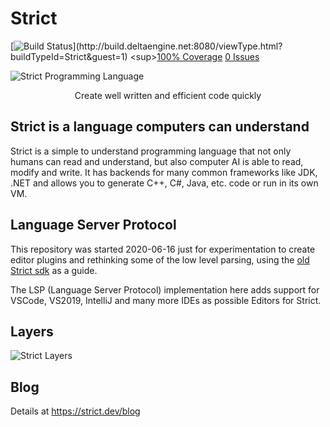 # Strict

[![Build Status](http://build.deltaengine.net:8080/app/rest/builds/aggregated/strob:(buildType:(project:(id:Strict)))/statusIcon)](http://build.deltaengine.net:8080/viewType.html?buildTypeId=Strict&guest=1) <sup>[100% Coverage](http://build.deltaengine.net:8080/repository/download/Strict/.lastSuccessful/AllResults.html) [0 Issues](http://build.deltaengine.net:8080/repository/download/Strict/.lastSuccessful/NDependOut/NDependReport.html#Main)</sup>

![Strict Programming Language](https://strict.dev/img/StrictBanner.png)
<center>Create well written and efficient code quickly</center>

## Strict is a language computers can understand

Strict is a simple to understand programming language that not only humans can read and understand, but also computer AI is able to read, modify and write. It has backends for many common frameworks like JDK, .NET and allows you to generate C++, C#, Java, etc. code or run in its own VM.

## Language Server Protocol 

This repository was started 2020-06-16 just for experimentation to create editor plugins and rethinking some of the low level parsing, using the [old Strict sdk](https://github.com/strict-lang/sdk) as a guide.

The LSP (Language Server Protocol) implementation here adds support for VSCode, VS2019, IntelliJ and many more IDEs as possible Editors for Strict.

## Layers

![Strict Layers](https://strict.dev/img/StrictLayers.svg?sanitize=true)

## Blog

Details at https://strict.dev/blog
